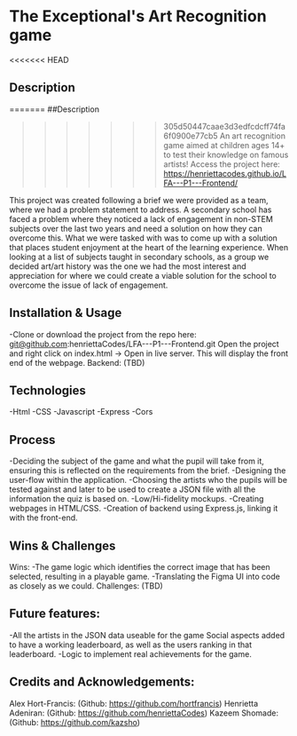 # The Exceptional's Art Recognition game

<<<<<<< HEAD
## Description
=======
##Description
>>>>>>> 305d50447caae3d3edfcdcff74fa6f0900e77cb5
An art recognition game aimed at children ages 14+ to test their knowledge on famous artists! Access the project here: https://henriettacodes.github.io/LFA---P1---Frontend/

This project was created following a brief we were provided as a team, where we had a problem statement to address. A secondary school has faced a problem where they noticed a lack of engagement in non-STEM subjects over the last two years and need a solution on how they can overcome this. What we were tasked with was to come up with a solution that places student enjoyment at the heart of the learning experience. When looking at a list of subjects taught in secondary schools, as a group we decided art/art history was the one we had the most interest and appreciation for where we could create a viable solution for the school to overcome the issue of lack of engagement. 

## Installation & Usage
-Clone or download the project from the repo here: 
git@github.com:henriettaCodes/LFA---P1---Frontend.git
Open the project and right click on index.html → Open in live server. This will display the front end of the webpage.
Backend: (TBD)

## Technologies 
-Html
-CSS
-Javascript
-Express
-Cors

## Process
-Deciding the subject of the game and what the pupil will take from it, ensuring this is reflected on the requirements from the brief.
-Designing the user-flow within the application.
-Choosing the artists who the pupils will be tested against and later to be used to create a JSON file with all the information the quiz is based on.
-Low/Hi-fidelity mockups.
-Creating webpages in HTML/CSS.
-Creation of backend using Express.js, linking it with the front-end.

## Wins & Challenges 
Wins:
-The game logic which identifies the correct image that has been selected, resulting in a playable game.
-Translating the Figma UI into code as closely as we could. 
Challenges:
(TBD)

## Future features:
-All the artists in the JSON data useable for the game 
Social aspects added to have a working leaderboard, as well as the users ranking in that leaderboard.
-Logic to implement real achievements for the game.

## Credits and Acknowledgements:
Alex Hort-Francis: (Github: https://github.com/hortfrancis)
Henrietta Adeniran: (Github: https://github.com/henriettaCodes)
Kazeem Shomade: (Github: https://github.com/kazsho)